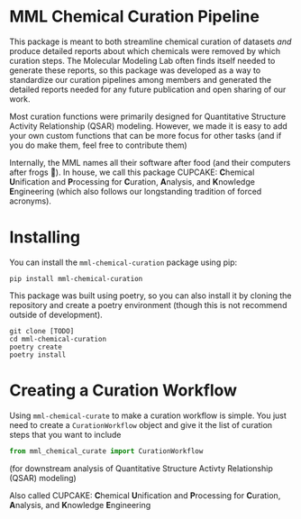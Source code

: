 # MML Chemical Curation Pipeline
This package is meant to both streamline chemical curation of datasets *and* 
produce detailed reports about which chemicals were removed by which curation 
steps. The Molecular Modeling Lab often finds itself needed to generate these 
reports, so this package was developed as a way to standardize our curation 
pipelines among members and generated the detailed reports needed for any future 
publication and open sharing of our work.

Most curation functions were primarily designed for Quantitative Structure 
Activity Relationship (QSAR) modeling. However, we made it is easy to add your own
custom functions that can be more focus for other tasks (and if you do make them,
feel free to contribute them)

Internally, the MML names all their software after food (and their computers after frogs :frog:). In house, we call this package CUPCAKE: 
**C**hemical **U**nification and **P**rocessing for **C**uration, 
**A**nalysis, and **K**nowledge **E**ngineering 
(which also follows our longstanding tradition of forced acronyms).

# Installing
You can install the `mml-chemical-curation` package using pip:
```shell
pip install mml-chemical-curation
```

This package was built using poetry, so you can also install it by cloning the 
repository and create a poetry environment
(though this is not recommend outside of development).
```shell
git clone [TODO]
cd mml-chemical-curation
poetry create
poetry install
```

# Creating a Curation Workflow
Using `mml-chemical-curate` to make a curation workflow is simple. 
You just need to create a `CurationWorkflow` object and give it the
list of curation steps that you want to include
```python
from mml_chemical_curate import CurationWorkflow

```



(for downstream analysis of Quantitative Structure Activty Relationship (QSAR) modeling) 


Also called CUPCAKE: 
**C**hemical **U**nification and **P**rocessing for **C**uration, 
**A**nalysis, and **K**nowledge **E**ngineering

